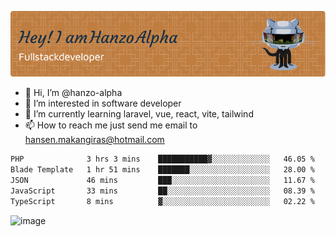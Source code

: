 ![Header](./github-header-image.png)

- 👋 Hi, I’m @hanzo-alpha
- 👀 I’m interested in software developer
- 🌱 I’m currently learning laravel, vue, react, vite, tailwind
- 📫 How to reach me just send me email to hansen.makangiras@hotmail.com 

<!---
hanzo-alpha/hanzo-alpha is a ✨ special ✨ repository because its `README.md` (this file) appears on your GitHub profile.
You can click the Preview link to take a look at your changes.
--->

<!--START_SECTION:waka-->

```txt
PHP              3 hrs 3 mins    ███████████▓░░░░░░░░░░░░░   46.05 %
Blade Template   1 hr 51 mins    ███████░░░░░░░░░░░░░░░░░░   28.00 %
JSON             46 mins         ███░░░░░░░░░░░░░░░░░░░░░░   11.67 %
JavaScript       33 mins         ██░░░░░░░░░░░░░░░░░░░░░░░   08.39 %
TypeScript       8 mins          ▓░░░░░░░░░░░░░░░░░░░░░░░░   02.22 %
```

<!--END_SECTION:waka-->

![image](https://github.com/hanzo-alpha/hanzo-alpha/assets/111342797/c4bd2977-6123-4017-8652-6e166259b484)

